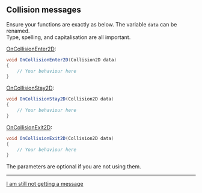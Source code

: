 ## Collision messages

Ensure your functions are exactly as below.
The variable `data` can be renamed.  
Type, spelling, and capitalisation are all important.

[OnCollisionEnter2D](https://docs.unity3d.com/ScriptReference/MonoBehaviour.OnCollisionEnter2D.html):
```csharp
void OnCollisionEnter2D(Collision2D data)
{
    // Your behaviour here
}
```

[OnCollisionStay2D](https://docs.unity3d.com/ScriptReference/MonoBehaviour.OnCollisionStay2D.html):
```csharp
void OnCollisionStay2D(Collision2D data)
{
    // Your behaviour here
}
```

[OnCollisionExit2D](https://docs.unity3d.com/ScriptReference/MonoBehaviour.OnCollisionExit2D.html):
```csharp
void OnCollisionExit2D(Collision2D data)
{
    // Your behaviour here
}
```

The parameters are optional if you are not using them.  

---
[I am still not getting a message](3%20Collision%20Matrix%202D.md)